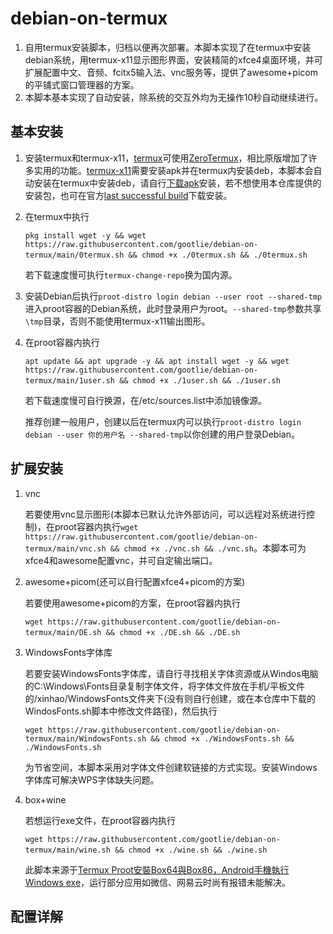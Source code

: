 # debian-on-termux 
1. 自用termux安装脚本，归档以便再次部署。本脚本实现了在termux中安装debian系统，用termux-x11显示图形界面，安装精简的xfce4桌面环境，并可扩展配置中文、音频、fcitx5输入法、vnc服务等，提供了awesome+picom的平铺式窗口管理器的方案。
2. 本脚本基本实现了自动安装，除系统的交互外均为无操作10秒自动继续进行。
## 基本安装
1. 安装termux和termux-x11，[termux](https://github.com/termux/termux-app)可使用[ZeroTermux](https://github.com/hanxinhao000/ZeroTermux)，相比原版增加了许多实用的功能。[termux-x11](https://github.com/termux/termux-x11)需要安装apk并在termux内安装deb，本脚本会自动安装在termux中安装deb，请自行[下载apk](https://raw.githubusercontent.com/gootlie/debian-on-termux/main/app-arm64-v8a-debug.apk)安装，若不想使用本仓库提供的安装包，也可在官方[last successful build](https://github.com/termux/termux-x11/actions/workflows/debug_build.yml)下载安装。
2. 在termux中执行

   `pkg install wget -y && wget https://raw.githubusercontent.com/gootlie/debian-on-termux/main/0termux.sh && chmod +x ./0termux.sh && ./0termux.sh`  

   若下载速度慢可执行`termux-change-repo`换为国内源。
3. 安装Debian后执行`proot-distro login debian --user root --shared-tmp`进入proot容器的Debian系统，此时登录用户为root。`--shared-tmp`参数共享`\tmp`目录，否则不能使用termux-x11输出图形。
4. 在proot容器内执行

   `apt update && apt upgrade -y && apt install wget -y && wget https://raw.githubusercontent.com/gootlie/debian-on-termux/main/1user.sh && chmod +x ./1user.sh && ./1user.sh` 

   若下载速度慢可自行换源，在/etc/sources.list中添加镜像源。

   推荐创建一般用户，创建以后在termux内可以执行`proot-distro login debian --user 你的用户名 --shared-tmp`以你创建的用户登录Debian。
## 扩展安装
1. vnc

   若要使用vnc显示图形(本脚本已默认允许外部访问，可以远程对系统进行控制)，在proot容器内执行`wget https://raw.githubusercontent.com/gootlie/debian-on-termux/main/vnc.sh && chmod +x ./vnc.sh && ./vnc.sh`。本脚本可为xfce4和awesome配置vnc，并可自定输出端口。
2. awesome+picom(还可以自行配置xfce4+picom的方案) 

   若要使用awesome+picom的方案，在proot容器内执行

   `wget https://raw.githubusercontent.com/gootlie/debian-on-termux/main/DE.sh && chmod +x ./DE.sh && ./DE.sh` 
3. WindowsFonts字体库 

   若要安装WindowsFonts字体库，请自行寻找相关字体资源或从Windos电脑的C:\Windows\Fonts目录复制字体文件，将字体文件放在手机/平板文件的/xinhao/WindowsFonts文件夹下(没有则自行创建，或在本仓库中下载的WindosFonts.sh脚本中修改文件路径)，然后执行

   `wget https://raw.githubusercontent.com/gootlie/debian-on-termux/main/WindowsFonts.sh && chmod +x ./WindowsFonts.sh && ./WindowsFonts.sh`

   为节省空间，本脚本采用对字体文件创建软链接的方式实现。安装Windows字体库可解决WPS字体缺失问题。
4. box+wine

   若想运行exe文件，在proot容器内执行

   `wget https://raw.githubusercontent.com/gootlie/debian-on-termux/main/wine.sh && chmod +x ./wine.sh && ./wine.sh`   

   此脚本来源于[Termux Proot安裝Box64與Box86，Android手機執行Windows exe](https://ivonblog.com/posts/termux-proot-box86-box64/)，运行部分应用如微信、网易云时尚有报错未能解决。
## 配置详解
